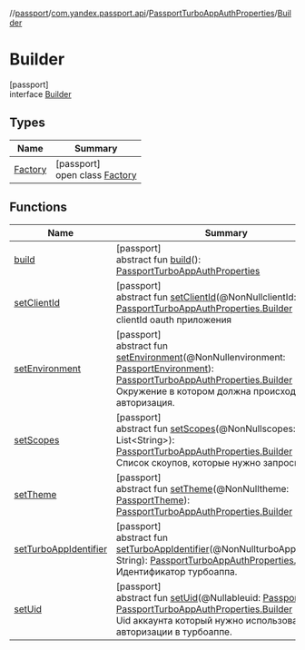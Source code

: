 //[passport](../../../../index.md)/[com.yandex.passport.api](../../index.md)/[PassportTurboAppAuthProperties](../index.md)/[Builder](index.md)

# Builder

[passport]\
interface [Builder](index.md)

## Types

| Name | Summary |
|---|---|
| [Factory](-factory/index.md) | [passport]<br>open class [Factory](-factory/index.md) |

## Functions

| Name | Summary |
|---|---|
| [build](build.md) | [passport]<br>abstract fun [build](build.md)(): [PassportTurboAppAuthProperties](../index.md) |
| [setClientId](set-client-id.md) | [passport]<br>abstract fun [setClientId](set-client-id.md)(@NonNullclientId: String): [PassportTurboAppAuthProperties.Builder](index.md)<br>clientId oauth приложения |
| [setEnvironment](set-environment.md) | [passport]<br>abstract fun [setEnvironment](set-environment.md)(@NonNullenvironment: [PassportEnvironment](../../-passport-environment/index.md)): [PassportTurboAppAuthProperties.Builder](index.md)<br>Окружение в котором должна происходить авторизация. |
| [setScopes](set-scopes.md) | [passport]<br>abstract fun [setScopes](set-scopes.md)(@NonNullscopes: List&lt;String&gt;): [PassportTurboAppAuthProperties.Builder](index.md)<br>Список скоупов, которые нужно запросить. |
| [setTheme](set-theme.md) | [passport]<br>abstract fun [setTheme](set-theme.md)(@NonNulltheme: [PassportTheme](../../-passport-theme/index.md)): [PassportTurboAppAuthProperties.Builder](index.md) |
| [setTurboAppIdentifier](set-turbo-app-identifier.md) | [passport]<br>abstract fun [setTurboAppIdentifier](set-turbo-app-identifier.md)(@NonNullturboAppIdentifier: String): [PassportTurboAppAuthProperties.Builder](index.md)<br>Идентификатор турбоаппа. |
| [setUid](set-uid.md) | [passport]<br>abstract fun [setUid](set-uid.md)(@Nullableuid: [PassportUid](../../-passport-uid/index.md)): [PassportTurboAppAuthProperties.Builder](index.md)<br>Uid аккаунта который нужно использовать для авторизации в турбоаппе. |

